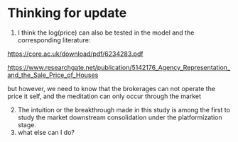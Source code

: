 # Thinking for update

1. I think the log(price) can also be tested in the model and the corresponding literature: 

https://core.ac.uk/download/pdf/6234283.pdf

https://www.researchgate.net/publication/5142176_Agency_Representation_and_the_Sale_Price_of_Houses

but however, we need to know that the brokerages can not operate the price it self, and the meditation can only occur through the market

2. The intuition or the breakthrough made in this study is among the first to study the market downstream consolidation under the platformization stage.
3. what else can I do? 